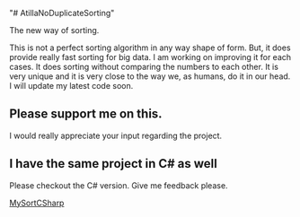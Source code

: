 "# AtillaNoDuplicateSorting"


The new way of sorting.

This is not a perfect sorting algorithm in any way shape of form. But, 
it does provide really fast sorting for big data. I am working on improving it for each cases.
It does sorting without comparing the numbers to each other. It is very unique and it is very close to 
the way we, as humans, do it in our head.
I will update my latest code soon.

## Please support me on this.

I would really appreciate your input regarding the project. 

## I have the same project in C# as well

Please checkout the C# version. Give me feedback please.

[MySortCSharp](https://github.com/AtillaYadik/MySortCSharp)
